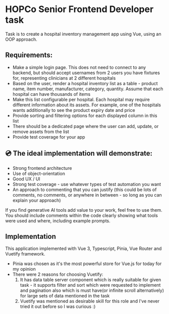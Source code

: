 # HOPCo Senior Frontend Developer task

Task is to create a hospital inventory management app using Vue, using an OOP approach.

## Requirements:

- Make a simple login page. This does not need to connect to any backend, but should
  accept usernames from 2 users you have fixtures for, representing clinicians at 2
  different hospitals
- Based on the user, render a hospital inventory list as a table - product name, item
  number, manufacturer, category, quantity. Assume that each hospital can have
  thousands of items
- Make this list configurable per hospital. Each hospital may require different information
  about its assets. For example, one of the hospitals wants additionally to see the product
  expiry date and price
- Provide sorting and filtering options for each displayed column in this list
- There should be a dedicated page where the user can add, update, or remove assets
  from the list
- Provide test coverage for your app

## 💿 The ideal implementation will demonstrate:

- Strong frontend architecture
- Use of object-orientation
- Good UX / UI
- Strong test coverage - use whatever types of test automation you want
- An approach to commenting that you can justify (this could be lots of comments, no
  comments, or anywhere in between - so long as you can explain your approach)

If you find generative AI tools add value to your work, feel free to use them. You should include
comments within the code clearly showing what tools were used and where, including example
prompts.

## Implementation

This application implemented with Vue 3, Typescript, Pinia, Vue Router and Vuetify framework.

- Pinia was chosen as it's the most powerful store for Vue.js for today for my opinion
- There were 2 reasons for choosing Vuetify:
  1. It has data table server component which is really suitable for given task - it supports filter and sort which were requested to implement and pagination also which is must have(or infinite scroll alternatively) for large sets of data mentioned in the task
  2. Vuetify was mentioned as desirable skill for this role and I've never tried it out before so I was curious :)

